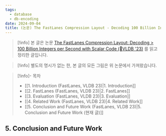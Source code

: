 ```yaml
---
tags:
  - database
  - db-encoding
date: 2024-09-04
title: (논문) The FastLanes Compression Layout - Decoding 100 Billion Integers per Second with Scalar Code (5. Conclusion and Future Work)
---
```

> [!info] 본 글은 논문 [The FastLanes Compression Layout: Decoding > 100 Billion Integers per Second with Scalar Code (VLDB '23)](https://dl.acm.org/doi/10.14778/3598581.3598587) 를 읽고 정리한 글입니다.

> [!info] 별도의 명시가 없는 한, 본 글의 모든 그림은 위 논문에서 가져왔습니다.

> [!info]- 목차
> - [[1. Introduction (FastLanes, VLDB 23)|1. Introduction]]
> - [[2. FastLanes (FastLanes, VLDB 23)|2. FastLanes]]
> - [[3. Evaluation (FastLanes, VLDB 23)|3. Evaluation]]
> - [[4. Related Work (FastLanes, VLDB 23)|4. Related Work]]
> - [[5. Conclusion and Future Work (FastLanes, VLDB 23)|5. Conclusion and Future Work (현재 글)]]

## 5. Conclusion and Future Work
